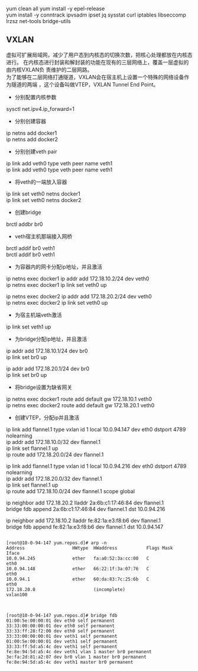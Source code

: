 yum clean all
yum install -y epel-release  
yum install -y conntrack ipvsadm ipset jq sysstat curl iptables libseccomp lrzsz net-tools bridge-utils


## VXLAN

虚拟可扩展局域网，减少了用户态到内核态的切换次数，把核心处理都放在内核态进行。
在内核态进行封装和解封装的功能在现有的三层网络上，覆盖一层虚拟的由内核VXLAN负
责维护的二层网路。  
为了能够在二层网络打通隧道，VXLAN会在宿主机上设置一个特殊的网络设备作为隧道的两端
，这个设备叫做VTEP，VXLAN Tunnel End Point。


* 分别配置内核参数  

sysctl net.ipv4.ip_forward=1  

* 分别创建容器  

ip netns add docker1  
ip netns add docker2

* 分别创建veth pair  

ip link add veth0 type veth peer name veth1  
ip link add veth0 type veth peer name veth1  

* 将veth的一端放入容器  

ip link set veth0 netns docker1  
ip link set veth0 netns docker2  

* 创建bridge  

brctl addbr br0  

* veth宿主机那端接入网桥  

brctl addif br0 veth1  
brctl addif br0 veth1  

* 为容器内的网卡分配ip地址，并且激活  

ip netns exec docker1 ip addr add 172.18.10.2/24 dev veth0  
ip netns exec docker1 ip link set veth0 up  

ip netns exec docker2 ip addr add 172.18.20.2/24 dev veth0  
ip netns exec docker2 ip link set veth0 up 

* 为宿主机端veth激活
  
ip link set veth1 up   

* 为bridge分配ip地址，并且激活  

ip addr add 172.18.10.1/24 dev br0  
ip link set br0 up  

ip addr add 172.18.20.1/24 dev br0  
ip link set br0 up  

* 将bridge设置为缺省网关  

ip netns exec docker1 route add default gw 172.18.10.1 veth0  
ip netns exec docker2 route add default gw 172.18.20.1 veth0  

* 创建VTEP，分配ip并且激活

ip link add flannel.1 type vxlan id 1 local 10.0.94.147 dev eth0 dstport 4789 nolearning  
ip addr add 172.18.10.0/32 dev flannel.1  
ip link set flannel.1 up  
ip route add 172.18.20.0/24 dev flannel.1

ip link add flannel.1 type vxlan id 1 local 10.0.94.216 dev eth0 dstport 4789 nolearning  
ip addr add 172.18.20.0/32 dev flannel.1  
ip link set flannel.1 up   
ip route add 172.18.10.0/24 dev flannel.1 scope global


 ip neighbor add 172.18.20.2 lladdr 2a:6b:c1:17:46:84 dev flannel.1  
 bridge fdb append 2a:6b:c1:17:46:84 dev flannel.1 dst 10.0.94.216  
 
ip neighbor add 172.18.10.2 lladdr fe:82:1a:e3:f8:b6 dev flannel.1  
 bridge fdb append fe:82:1a:e3:f8:b6 dev flannel.1 dst 10.0.94.147












```

[root@10-0-94-147 yum.repos.d]# arp -n
Address                  HWtype  HWaddress           Flags Mask            Iface
10.0.94.245              ether   fa:a0:52:3a:cc:00   C                     eth0
10.0.94.148              ether   66:22:1f:3a:07:76   C                     eth0
10.0.94.1                ether   60:da:83:7c:25:6b   C                     eth0
172.18.20.0                      (incomplete)                              vxlan100


```

```

[root@10-0-94-147 yum.repos.d]# bridge fdb
01:00:5e:00:00:01 dev eth0 self permanent
33:33:00:00:00:01 dev eth0 self permanent
33:33:ff:28:f2:00 dev eth0 self permanent
33:33:00:00:00:01 dev veth1 self permanent
01:00:5e:00:00:01 dev veth1 self permanent
33:33:ff:5d:a5:4c dev veth1 self permanent
fe:8e:94:5d:a5:4c dev veth1 vlan 1 master br0 permanent
3e:fa:2d:81:a2:07 dev br0 vlan 1 master br0 permanent
fe:8e:94:5d:a5:4c dev veth1 master br0 permanent


```